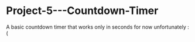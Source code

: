 # Project-5---Countdown-Timer
A basic countdown timer that works only in seconds for now unfortunately :(
